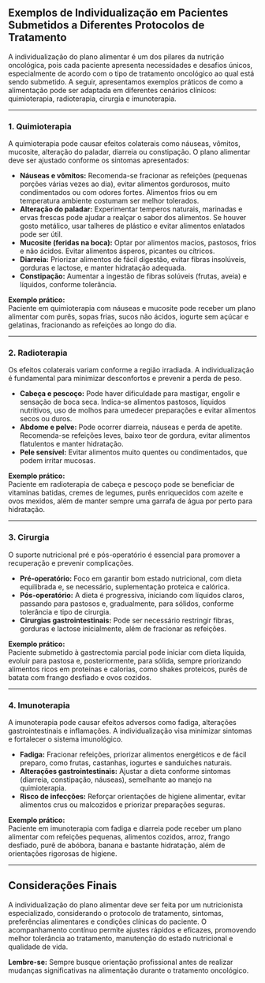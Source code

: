 
## Exemplos de Individualização em Pacientes Submetidos a Diferentes Protocolos de Tratamento

A individualização do plano alimentar é um dos pilares da nutrição oncológica, pois cada paciente apresenta necessidades e desafios únicos, especialmente de acordo com o tipo de tratamento oncológico ao qual está sendo submetido. A seguir, apresentamos exemplos práticos de como a alimentação pode ser adaptada em diferentes cenários clínicos: quimioterapia, radioterapia, cirurgia e imunoterapia.

---

### 1. Quimioterapia

A quimioterapia pode causar efeitos colaterais como náuseas, vômitos, mucosite, alteração do paladar, diarreia ou constipação. O plano alimentar deve ser ajustado conforme os sintomas apresentados:

- **Náuseas e vômitos:** Recomenda-se fracionar as refeições (pequenas porções várias vezes ao dia), evitar alimentos gordurosos, muito condimentados ou com odores fortes. Alimentos frios ou em temperatura ambiente costumam ser melhor tolerados.
- **Alteração do paladar:** Experimentar temperos naturais, marinadas e ervas frescas pode ajudar a realçar o sabor dos alimentos. Se houver gosto metálico, usar talheres de plástico e evitar alimentos enlatados pode ser útil.
- **Mucosite (feridas na boca):** Optar por alimentos macios, pastosos, frios e não ácidos. Evitar alimentos ásperos, picantes ou cítricos.
- **Diarreia:** Priorizar alimentos de fácil digestão, evitar fibras insolúveis, gorduras e lactose, e manter hidratação adequada.
- **Constipação:** Aumentar a ingestão de fibras solúveis (frutas, aveia) e líquidos, conforme tolerância.

**Exemplo prático:**  
Paciente em quimioterapia com náuseas e mucosite pode receber um plano alimentar com purês, sopas frias, sucos não ácidos, iogurte sem açúcar e gelatinas, fracionando as refeições ao longo do dia.

---

### 2. Radioterapia

Os efeitos colaterais variam conforme a região irradiada. A individualização é fundamental para minimizar desconfortos e prevenir a perda de peso.

- **Cabeça e pescoço:** Pode haver dificuldade para mastigar, engolir e sensação de boca seca. Indica-se alimentos pastosos, líquidos nutritivos, uso de molhos para umedecer preparações e evitar alimentos secos ou duros.
- **Abdome e pelve:** Pode ocorrer diarreia, náuseas e perda de apetite. Recomenda-se refeições leves, baixo teor de gordura, evitar alimentos flatulentos e manter hidratação.
- **Pele sensível:** Evitar alimentos muito quentes ou condimentados, que podem irritar mucosas.

**Exemplo prático:**  
Paciente em radioterapia de cabeça e pescoço pode se beneficiar de vitaminas batidas, cremes de legumes, purês enriquecidos com azeite e ovos mexidos, além de manter sempre uma garrafa de água por perto para hidratação.

---

### 3. Cirurgia

O suporte nutricional pré e pós-operatório é essencial para promover a recuperação e prevenir complicações.

- **Pré-operatório:** Foco em garantir bom estado nutricional, com dieta equilibrada e, se necessário, suplementação proteica e calórica.
- **Pós-operatório:** A dieta é progressiva, iniciando com líquidos claros, passando para pastosos e, gradualmente, para sólidos, conforme tolerância e tipo de cirurgia.
- **Cirurgias gastrointestinais:** Pode ser necessário restringir fibras, gorduras e lactose inicialmente, além de fracionar as refeições.

**Exemplo prático:**  
Paciente submetido à gastrectomia parcial pode iniciar com dieta líquida, evoluir para pastosa e, posteriormente, para sólida, sempre priorizando alimentos ricos em proteínas e calorias, como shakes proteicos, purês de batata com frango desfiado e ovos cozidos.

---

### 4. Imunoterapia

A imunoterapia pode causar efeitos adversos como fadiga, alterações gastrointestinais e inflamações. A individualização visa minimizar sintomas e fortalecer o sistema imunológico.

- **Fadiga:** Fracionar refeições, priorizar alimentos energéticos e de fácil preparo, como frutas, castanhas, iogurtes e sanduíches naturais.
- **Alterações gastrointestinais:** Ajustar a dieta conforme sintomas (diarreia, constipação, náuseas), semelhante ao manejo na quimioterapia.
- **Risco de infecções:** Reforçar orientações de higiene alimentar, evitar alimentos crus ou malcozidos e priorizar preparações seguras.

**Exemplo prático:**  
Paciente em imunoterapia com fadiga e diarreia pode receber um plano alimentar com refeições pequenas, alimentos cozidos, arroz, frango desfiado, purê de abóbora, banana e bastante hidratação, além de orientações rigorosas de higiene.

---

## Considerações Finais

A individualização do plano alimentar deve ser feita por um nutricionista especializado, considerando o protocolo de tratamento, sintomas, preferências alimentares e condições clínicas do paciente. O acompanhamento contínuo permite ajustes rápidos e eficazes, promovendo melhor tolerância ao tratamento, manutenção do estado nutricional e qualidade de vida.

**Lembre-se:** Sempre busque orientação profissional antes de realizar mudanças significativas na alimentação durante o tratamento oncológico.
```
